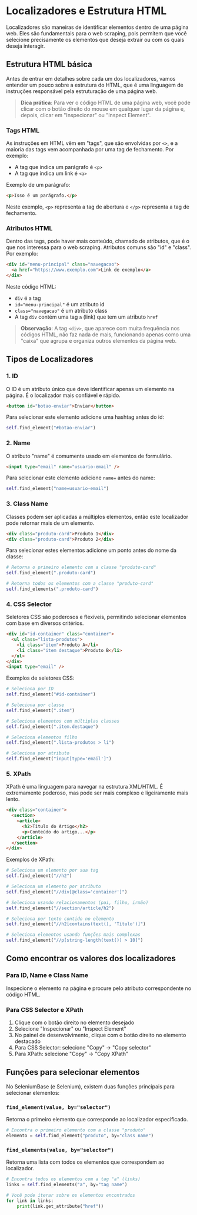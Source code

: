 # Localizadores e Estrutura HTML

Localizadores são maneiras de identificar elementos dentro de uma página web. Eles são fundamentais para o web scraping, pois permitem que você selecione precisamente os elementos que deseja extrair ou com os quais deseja interagir.

## Estrutura HTML básica

Antes de entrar em detalhes sobre cada um dos localizadores, vamos entender um pouco sobre a estrutura do HTML, que é uma linguagem de instruções responsável pela estruturação de uma página web.

> **Dica prática**: Para ver o código HTML de uma página web, você pode clicar com o botão direito do mouse em qualquer lugar da página e, depois, clicar em "Inspecionar" ou "Inspect Element".

### Tags HTML

As instruções em HTML vêm em "tags", que são envolvidas por `<>`, e a maioria das tags vem acompanhada por uma tag de fechamento. Por exemplo:

- A tag que indica um parágrafo é `<p>`
- A tag que indica um link é `<a>`

Exemplo de um parágrafo:

```html
<p>Isso é um parágrafo.</p>
```

Neste exemplo, `<p>` representa a tag de abertura e `</p>` representa a tag de fechamento.

### Atributos HTML

Dentro das tags, pode haver mais conteúdo, chamado de atributos, que é o que nos interessa para o web scraping. Atributos comuns são "id" e "class". Por exemplo:

```html
<div id="menu-principal" class="navegacao">
  <a href="https://www.exemplo.com">Link de exemplo</a>
</div>
```

Neste código HTML:

- `div` é a tag
- `id="menu-principal"` é um atributo id
- `class="navegacao"` é um atributo class
- A tag `div` contém uma tag `a` (link) que tem um atributo `href`

> **Observação**: A tag `<div>`, que aparece com muita frequência nos códigos HTML, não faz nada de mais, funcionando apenas como uma "caixa" que agrupa e organiza outros elementos da página web.

## Tipos de Localizadores

### 1. ID

O ID é um atributo único que deve identificar apenas um elemento na página. É o localizador mais confiável e rápido.

```html
<button id="botao-enviar">Enviar</button>
```

Para selecionar este elemento adicione uma hashtag antes do id:

```python
self.find_element("#botao-enviar")
```

### 2. Name

O atributo "name" é comumente usado em elementos de formulário.

```html
<input type="email" name="usuario-email" />
```

Para selecionar este elemento adicione `name=` antes do name:

```python
self.find_element("name=usuario-email")
```

### 3. Class Name

Classes podem ser aplicadas a múltiplos elementos, então este localizador pode retornar mais de um elemento.

```html
<div class="produto-card">Produto 1</div>
<div class="produto-card">Produto 2</div>
```

Para selecionar estes elementos adicione um ponto antes do nome da classe:

```python
# Retorna o primeiro elemento com a classe "produto-card"
self.find_element(".produto-card")

# Retorna todos os elementos com a classe "produto-card"
self.find_elements(".produto-card")
```

### 4. CSS Selector

Seletores CSS são poderosos e flexíveis, permitindo selecionar elementos com base em diversos critérios.

```html
<div id="id-container" class="container">
  <ul class="lista-produtos">
    <li class="item">Produto A</li>
    <li class="item destaque">Produto B</li>
  </ul>
</div>
<input type="email" />
```

Exemplos de seletores CSS:

```python
# Seleciona por ID
self.find_element("#id-container")

# Seleciona por classe
self.find_element(".item")

# Seleciona elementos com múltiplas classes
self.find_element(".item.destaque")

# Seleciona elementos filho
self.find_element(".lista-produtos > li")

# Seleciona por atributo
self.find_element("input[type='email']")
```

### 5. XPath

XPath é uma linguagem para navegar na estrutura XML/HTML. É extremamente poderoso, mas pode ser mais complexo e ligeiramente mais lento.

```html
<div class="container">
  <section>
    <article>
      <h2>Título do Artigo</h2>
      <p>Conteúdo do artigo...</p>
    </article>
  </section>
</div>
```

Exemplos de XPath:

```python
# Seleciona um elemento por sua tag
self.find_element("//h2")

# Seleciona um elemento por atributo
self.find_element("//div[@class='container']")

# Seleciona usando relacionamentos (pai, filho, irmão)
self.find_element("//section/article/h2")

# Seleciona por texto contido no elemento
self.find_element("//h2[contains(text(), 'Título')]")

# Seleciona elementos usando funções mais complexas
self.find_element("//p[string-length(text()) > 10]")
```

## Como encontrar os valores dos localizadores

### Para ID, Name e Class Name

Inspecione o elemento na página e procure pelo atributo correspondente no código HTML.

### Para CSS Selector e XPath

1. Clique com o botão direito no elemento desejado
2. Selecione "Inspecionar" ou "Inspect Element"
3. No painel de desenvolvimento, clique com o botão direito no elemento destacado
4. Para CSS Selector: selecione "Copy" → "Copy selector"
5. Para XPath: selecione "Copy" → "Copy XPath"

## Funções para selecionar elementos

No SeleniumBase (e Selenium), existem duas funções principais para selecionar elementos:

### `find_element(value, by="selector")`

Retorna o primeiro elemento que corresponde ao localizador especificado.

```python
# Encontra o primeiro elemento com a classe "produto"
elemento = self.find_element("produto", by="class name")
```

### `find_elements(value, by="selector")`

Retorna uma lista com todos os elementos que correspondem ao localizador.

```python
# Encontra todos os elementos com a tag "a" (links)
links = self.find_elements("a", by="tag name")

# Você pode iterar sobre os elementos encontrados
for link in links:
    print(link.get_attribute("href"))
```
